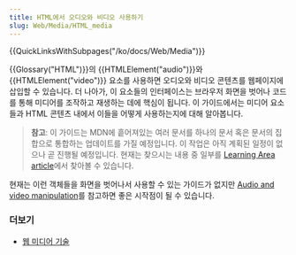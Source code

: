 ```yaml
---
title: HTML에서 오디오와 비디오 사용하기
slug: Web/Media/HTML_media
---
```


{{QuickLinksWithSubpages("/ko/docs/Web/Media")}}

{{Glossary("HTML")}}의 {{HTMLElement("audio")}}와 {{HTMLElement("video")}} 요소를 사용하면 오디오와 비디오 콘텐츠를 웹페이지에 삽입할 수 있습니다. 더 나아가, 이 요소들의 인터페이스는 브라우저 화면을 벗어나 코드를 통해 미디어를 조작하고 재생하는 데에 핵심이 됩니다. 이 가이드에서는 미디어 요소들과 HTML 콘텐츠 내에서 이들을 어떻게 사용하는지에 대해 알아봅니다.

> **참고**: 이 가이드는 MDN에 흩어져있는 여러 문서를 하나의 문서 혹은 문서의 집합으로 통합하는 업데이트를 가질 예정입니다. 이 작업은 아직 계획된 일정이 없으나 곧 진행될 예정입니다. 현재는 찾으시는 내용 중 일부를 [Learning Area article](/ko/docs/Learn/HTML/Multimedia_and_embedding/Video_and_audio_content)에서 찾아볼 수 있습니다.

현재는 이런 객체들을 화면을 벗어나서 사용할 수 있는 가이드가 없지만 [Audio and video manipulation](/ko/docs/Web/Guide/Audio_and_video_manipulation)를 참고하면 좋은 시작점이 될 수 있습니다.

### 더보기

- [웹 미디어 기술](/ko/docs/Web/Media)